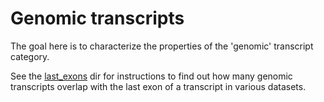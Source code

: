 # Genomic transcripts
The goal here is to characterize the properties of the 'genomic' transcript category.

See the [last_exons](https://github.com/dewyman/TALON-paper-2019/tree/master/genomic_transcripts/last_exons) dir for instructions to find out how many genomic transcripts overlap with the last exon of a transcript in various datasets.
